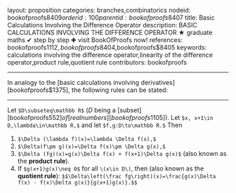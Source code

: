 layout: proposition
categories: branches,combinatorics
nodeid: bookofproofs$8409
orderid: 100
parentid: bookofproofs$8407
title: Basic Calculations Involving the Difference Operator
description: BASIC CALCULATIONS INVOLVING THE DIFFERENCE OPERATOR ★ graduate maths ✔ step by step ✚ visit BookOfProofs now!
references: bookofproofs$1112,bookofproofs$8404,bookofproofs$8405
keywords: calculations involving the difference operator,linearity of the difference operator,product rule,quotient rule
contributors: bookofproofs

---
In analogy to the [basic calculations involving derivatives][bookofproofs$1375], the following rules can be stated:

---

Let `$D\subseteq\mathbb R$` ($D$ being a [subset][bookofproofs$552] of [real numbers][bookofproofs$1105]). Let `$x, x+1\in D,\lambda\in\mathbb R,$` and let `$f,g:D\to\mathbb R.$` Then

1. `$\Delta (\lambda f)(x)=\lambda \Delta f(x),$`
1. `$\Delta(f\pm g)(x)=\Delta f(x)\pm \Delta g(x),$`
1. `$\Delta (fg)(x)=g(x)\Delta f(x) + f(x+1)\Delta g(x)$` (also known as the **product rule**).
1. If `$g(x+1)g(x)\neq 0$` for all `\(x\in D\)`, then (also known as the **quotient rule**):
`$$\Delta\left(\frac fg\right)(x)=\frac{g(x)\Delta f(x) - f(x)\Delta g(x)}{g(x+1)g(x)}.$$`
